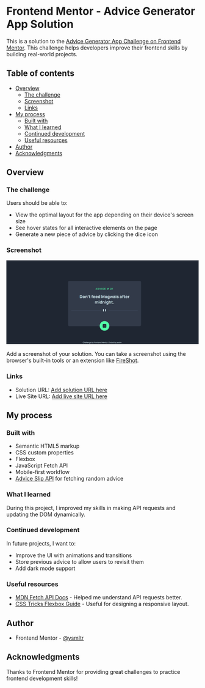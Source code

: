 # Frontend Mentor - Advice Generator App Solution

This is a solution to the [Advice Generator App Challenge on Frontend Mentor](https://www.frontendmentor.io/challenges/advice-generator-app-QdUG-13db). This challenge helps developers improve their frontend skills by building real-world projects.

## Table of contents

- [Overview](#overview)
  - [The challenge](#the-challenge)
  - [Screenshot](#screenshot)
  - [Links](#links)
- [My process](#my-process)
  - [Built with](#built-with)
  - [What I learned](#what-i-learned)
  - [Continued development](#continued-development)
  - [Useful resources](#useful-resources)
- [Author](#author)
- [Acknowledgments](#acknowledgments)

## Overview

### The challenge

Users should be able to:

- View the optimal layout for the app depending on their device's screen size
- See hover states for all interactive elements on the page
- Generate a new piece of advice by clicking the dice icon

### Screenshot

![Project Screenshot](./screenshots/Capture.PNG)

Add a screenshot of your solution. You can take a screenshot using the browser's built-in tools or an extension like [FireShot](https://getfireshot.com/).

### Links

- Solution URL: [Add solution URL here](https://github.com/ysmltr/advice-generator-app-main)
- Live Site URL: [Add live site URL here](https://advice-generator-app-main-tpp5.vercel.app)

## My process

### Built with

- Semantic HTML5 markup
- CSS custom properties
- Flexbox
- JavaScript Fetch API
- Mobile-first workflow
- [Advice Slip API](https://api.adviceslip.com) for fetching random advice

### What I learned

During this project, I improved my skills in making API requests and updating the DOM dynamically.

### Continued development

In future projects, I want to:

- Improve the UI with animations and transitions
- Store previous advice to allow users to revisit them
- Add dark mode support

### Useful resources

- [MDN Fetch API Docs](https://developer.mozilla.org/en-US/docs/Web/API/Fetch_API) - Helped me understand API requests better.
- [CSS Tricks Flexbox Guide](https://css-tricks.com/snippets/css/a-guide-to-flexbox/) - Useful for designing a responsive layout.

## Author

- Frontend Mentor - [@ysmltr](https://www.frontendmentor.io/profile/ysmltr)

## Acknowledgments

Thanks to Frontend Mentor for providing great challenges to practice frontend development skills!

